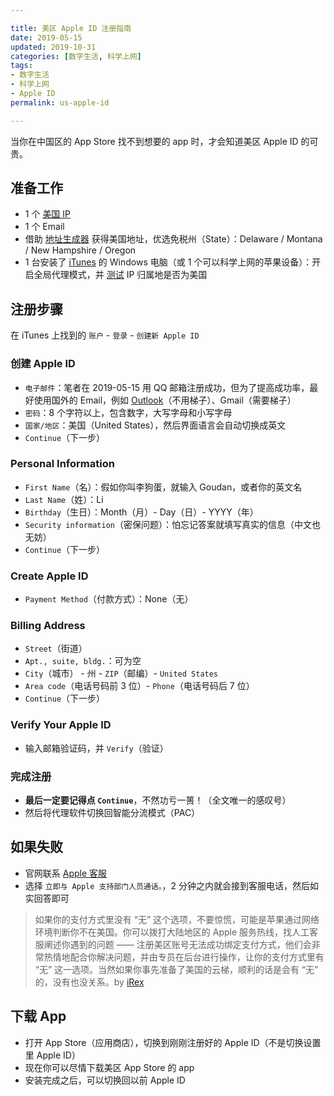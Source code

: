 ```yaml
---

title: 美区 Apple ID 注册指南  
date: 2019-05-15  
updated: 2019-10-31  
categories: [数字生活, 科学上网]  
tags:
- 数字生活
- 科学上网
- Apple ID
permalink: us-apple-id  

---
```


当你在中国区的 App Store 找不到想要的 app 时，才会知道美区 Apple ID 的可贵。

<!-- more -->


## 准备工作

- 1 个 [美国 IP](https://tingtalk.me/fq/)
- 1 个 Email
- 借助 [地址生成器](https://www.fakeaddressgenerator.com/World/us_address_generator) 获得美国地址，优选免税州（State）：Delaware / Montana / New Hampshire / Oregon
- 1 台安装了 [iTunes](https://www.apple.com/itunes/) 的 Windows 电脑（或 1 个可以科学上网的苹果设备）：开启全局代理模式，并 [测试](https://whoer.net/zh) IP 归属地是否为美国


## 注册步骤

在 iTunes 上找到的 `账户` - `登录` - `创建新 Apple ID`

### 创建 Apple ID

- `电子邮件`：笔者在 2019-05-15 用 QQ 邮箱注册成功，但为了提高成功率，最好使用国外的 Email，例如 [Outlook](https://outlook.live.com)（不用梯子）、Gmail（需要梯子）
- `密码`：8 个字符以上，包含数字，大写字母和小写字母
- `国家/地区`：美国（United States），然后界面语言会自动切换成英文
- `Continue`（下一步）


### Personal Information

- `First Name`（名）：假如你叫李狗蛋，就输入 Goudan，或者你的英文名
- `Last Name`（姓）：Li
- `Birthday`（生日）：Month（月）- Day（日）- YYYY（年）
- `Security information`（密保问题）：怕忘记答案就填写真实的信息（中文也无妨）
- `Continue`（下一步）


### Create Apple ID

- `Payment Method`（付款方式）：None（无）

### Billing Address

- `Street`（街道）
- `Apt., suite, bldg.`：可为空
- `City`（城市） - 州 - `ZIP`（邮编）- `United States`
- `Area code`（电话号码前 3 位）- `Phone`（电话号码后 7 位）
- `Continue`（下一步）

### Verify Your Apple ID

- 输入邮箱验证码，并 `Verify`（验证）

### 完成注册

- **最后一定要记得点 `Continue`**，不然功亏一篑！（全文唯一的感叹号）
- 然后将代理软件切换回智能分流模式（PAC）


## 如果失败

- 官网联系 [Apple 客服](https://getsupport.apple.com/?caller=cups)
- 选择 `立即与 Apple 支持部门人员通话。`，2 分钟之内就会接到客服电话，然后如实回答即可

> 如果你的支付方式里没有 “无” 这个选项，不要惊慌，可能是苹果通过网络环境判断你不在美国。你可以拨打大陆地区的 Apple 服务热线，找人工客服阐述你遇到的问题 —— 注册美区账号无法成功绑定支付方式，他们会非常热情地配合你解决问题，并由专员在后台进行操作，让你的支付方式里有 “无” 这一选项。当然如果你事先准备了美国的云梯，顺利的话是会有 “无” 的，没有也没关系。by [iRex](https://sspai.com/post/53973)


## 下载 App

- 打开 App Store（应用商店），切换到刚刚注册好的 Apple ID（不是切换设置里 Apple ID）
- 现在你可以尽情下载美区 App Store 的 app
- 安装完成之后，可以切换回以前 Apple ID
